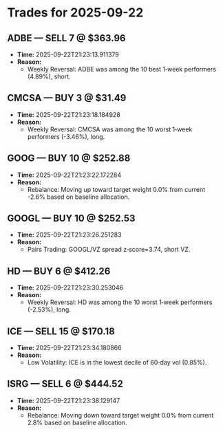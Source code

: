 # Trades for 2025-09-22

## ADBE — SELL 7 @ $363.96
- **Time:** 2025-09-22T21:23:13.911379
- **Reason:**
  - Weekly Reversal: ADBE was among the 10 best 1‑week performers (4.89%), short.

## CMCSA — BUY 3 @ $31.49
- **Time:** 2025-09-22T21:23:18.184928
- **Reason:**
  - Weekly Reversal: CMCSA was among the 10 worst 1‑week performers (-3.46%), long.

## GOOG — BUY 10 @ $252.88
- **Time:** 2025-09-22T21:23:22.172284
- **Reason:**
  - Rebalance: Moving up toward target weight 0.0% from current -2.6% based on baseline allocation.

## GOOGL — BUY 10 @ $252.53
- **Time:** 2025-09-22T21:23:26.251283
- **Reason:**
  - Pairs Trading: GOOGL/VZ spread z‑score=3.74, short VZ.

## HD — BUY 6 @ $412.26
- **Time:** 2025-09-22T21:23:30.253046
- **Reason:**
  - Weekly Reversal: HD was among the 10 worst 1‑week performers (-2.53%), long.

## ICE — SELL 15 @ $170.18
- **Time:** 2025-09-22T21:23:34.180866
- **Reason:**
  - Low Volatility: ICE is in the lowest decile of 60‑day vol (0.85%).

## ISRG — SELL 6 @ $444.52
- **Time:** 2025-09-22T21:23:38.129147
- **Reason:**
  - Rebalance: Moving down toward target weight 0.0% from current 2.8% based on baseline allocation.

